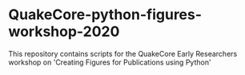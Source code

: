 # QuakeCore-python-figures-workshop-2020
This repository contains scripts for the QuakeCore Early Researchers workshop on 'Creating Figures for Publications using Python'
